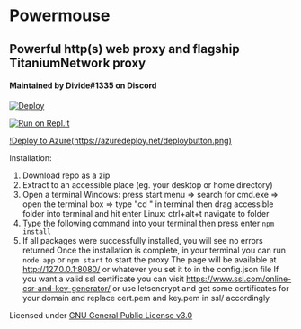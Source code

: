# Powermouse
## Powerful http(s) web proxy and flagship TitaniumNetwork proxy
#### Maintained by Divide#1335 on Discord

[![Deploy](https://www.herokucdn.com/deploy/button.svg)](https://heroku.com/deploy?template=https://github.com/titaniumnetwork-dev/powermouse)

[![Run on Repl.it](https://repl.it/badge/github/titaniumnetwork-dev/powermouse)](https://repl.it/github/titaniumnetwork-dev/powermouse)

[!Deploy to Azure(https://azuredeploy.net/deploybutton.png)](https://azuredeploy.net/repository=https://github.com/titaniumnetwork-dev/powermouse)

Installation:
1. Download repo as a zip
2. Extract to an accessible place (eg. your desktop or home directory)
3. Open a terminal
Windows: press start menu => search for cmd.exe => open the terminal box => type "cd " in terminal then drag accessible folder into terminal and hit enter
Linux: ctrl+alt+t navigate to folder
4. Type the following command into your terminal then press enter `npm install`
5. If all packages were successfully installed, you will see no errors returned
Once the installation is complete, in your terminal you can run `node app` or `npm start` to start the proxy
The page will be available at http://127.0.0.1:8080/ or whatever you set it to in the config.json file
If you want a valid ssl certificate you can visit https://www.ssl.com/online-csr-and-key-generator/ or use letsencrypt and get some certificates for your domain and replace cert.pem and key.pem in ssl/ accordingly

Licensed under [GNU General Public License v3.0](LICENSE)
